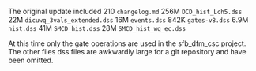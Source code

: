 The original update included
  210  `changelog.md`
 256M  `DCD_hist_Lch5.dss`
  22M  `dicuwq_3vals_extended.dss`
  16M  `events.dss`
 842K  `gates-v8.dss`
 6.9M  `hist.dss`
  41M  `SMCD_hist.dss`
  28M  `SMCD_hist_wq_ec.dss`

At this time only the gate operations are used in the sfb_dfm_csc
project. The other files dss files are awkwardly large for a
git repository and have been omitted.
